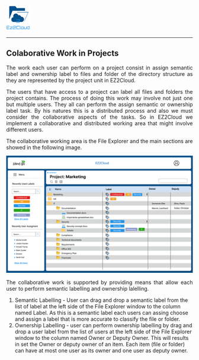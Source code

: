 ![Logo EZ2Cloud](../../images/ez2cloud2.png)
<hr>

## Colaborative Work in Projects
<div style='text-align: justify;'>
<p>
The work each user can perform on a project consist in assign semantic label and ownership label to files and folder of the directory structure as they are represented by the project unit in EZ2Cloud.</p>

<p>The users that have access to a project can label all files and folders the project contains.  
The process of doing this work may involve not just one but multiple users. They all can perform the assign semantic or ownership label task. By his natures this is a distributed process and also we must consider the collaborative aspects of the tasks. So in EZ2Cloud we implement a collaborative and distributed working area that might involve different users. </p>


<p>The collaborative working area is the File Explorer and the main sections are showed in the following image.</p>
</div>

![File explorer](../../images/projects/FileExplorer1.svg)

<div style='text-align: justify;'>
<p>The collaborative work is supported by providing means that allow each user to perform semantic labelling and ownership lalelling. 
</p>
</div>


1. Semantic Labelling - User can drag and drop a semantic label from the list of label at the left side of the File Explorer window to the column named Label. As this is a semantic label each users can assing choose and assign a label that is more accurate to classify the file or folder.
2. Ownership Labelling - user can perform ownership labelling by drag and drop a user label from the list of users at the left side of the File Explorer window to the column named Owner or Deputy Owner. This will results in set the Owner or deputy owner of an item. Each item (file or folder) can have at most one user as its owner and one user as deputy owner.

